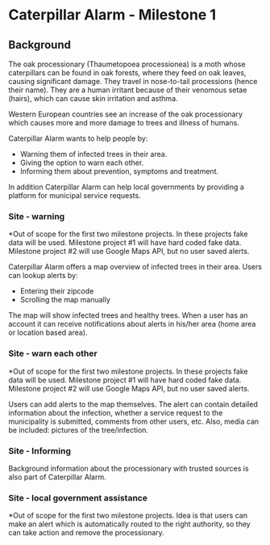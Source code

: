 # Caterpillar Alarm - Milestone 1
## Background
The oak processionary (Thaumetopoea processionea) is a moth whose caterpillars can be found in oak forests, where they feed on oak leaves, causing significant damage. They travel in nose-to-tail processions (hence their name). They are a human irritant because of their venomous setae (hairs), which can cause skin irritation and asthma.

Western European countries see an increase of the oak processionary which causes more and more damage to trees and illness of humans.

Caterpillar Alarm wants to help people by:

- Warning them of infected trees in their area.
- Giving the option to warn each other.
- Informing them about prevention, symptoms and treatment.

In addition Caterpillar Alarm can help local governments by providing a platform for municipal service requests.

### Site - warning
*Out of scope for the first two milestone projects. In these projects fake data will be used. Milestone project #1 will have hard coded fake data. Milestone project #2 will use Google Maps API, but no user saved alerts.

Caterpillar Alarm offers a map overview of infected trees in their area. Users can lookup alerts by:
- Entering their zipcode
- Scrolling the map manually

The map will show infected trees and healthy trees. When a user has an account it can receive notifications about alerts in his/her area (home area or location based area).

### Site - warn each other
*Out of scope for the first two milestone projects. In these projects fake data will be used. Milestone project #1 will have hard coded fake data. Milestone project #2 will use Google Maps API, but no user saved alerts.

Users can add alerts to the map themselves. The alert can contain detailed information about the infection, whether a service request to the municipality is submitted, comments from other users, etc. Also, media can be included: pictures of the tree/infection.

### Site - Informing
Background information about the processionary with trusted sources is also part of Caterpillar Alarm.

### Site - local government assistance
*Out of scope for the first two milestone projects.
Idea is that users can make an alert which is automatically routed to the right authority, so they can take action and remove the processionary.

